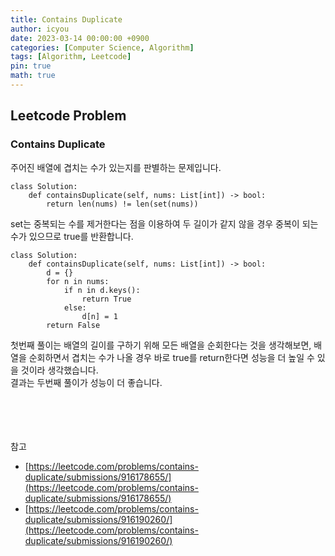 ```yaml
---
title: Contains Duplicate
author: icyou
date: 2023-03-14 00:00:00 +0900
categories: [Computer Science, Algorithm]
tags: [Algorithm, Leetcode]
pin: true
math: true
---
```


## Leetcode Problem

### Contains Duplicate
주어진 배열에 겹치는 수가 있는지를 판별하는 문제입니다.

```
class Solution:
    def containsDuplicate(self, nums: List[int]) -> bool:
        return len(nums) != len(set(nums))
```
set는 중복되는 수를 제거한다는 점을 이용하여 두 길이가 같지 않을 경우 중복이 되는 수가 있으므로 true를 반환합니다.  

```
class Solution:
    def containsDuplicate(self, nums: List[int]) -> bool:
        d = {}
        for n in nums:
            if n in d.keys():
                return True
            else:
                d[n] = 1
        return False
```
첫번째 풀이는 배열의 길이를 구하기 위해 모든 배열을 순회한다는 것을 생각해보면, 배열을 순회하면서 겹치는 수가 나올 경우 바로 true를 return한다면 성능을 더 높일 수 있을 것이라 생각했습니다.  
결과는 두번째 풀이가 성능이 더 좋습니다.  

<br/><br/><br/><br/>
참고 
- [https://leetcode.com/problems/contains-duplicate/submissions/916178655/](https://leetcode.com/problems/contains-duplicate/submissions/916178655/)
- [https://leetcode.com/problems/contains-duplicate/submissions/916190260/](https://leetcode.com/problems/contains-duplicate/submissions/916190260/)